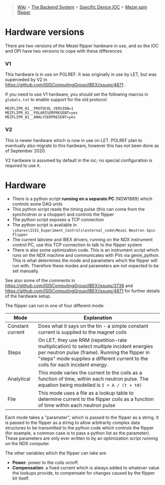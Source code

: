 > [Wiki](Home) > [The Backend System](The-Backend-System) > [Specific Device IOC](Specific-Device-IOC) > [Mezei spin flipper](Mezei-Spin-Flipper)

# Hardware versions

There are two versions of the Mezei flipper hardware in use, and so the IOC and OPI have two versions to cope with these differences

### V1

This hardware is in use on POLREF. It was originally in use by LET, but was superceded by V2 in https://github.com/ISISComputingGroup/IBEX/issues/4871 .

If you need to use V1 hardware, you should set the following macros in `globals.txt` to enable support for the old protocol:

```
MEZFLIPR_01__PROTOCOL_VERSION=1
MEZFLIPR_01__POLARISERPRESENT=yes
MEZFLIPR_01__ANALYSERPRESENT=yes
```

### V2

This is newer hardware which is now in use on LET. POLREF plan to eventually also migrate to this hardware, however this has not been done as of September 2020.

V2 hardware is assumed by default in the ioc; no special configuration is required to use it.

# Hardware

- There is a python script **running on a separate PC** (NDW1889) which controls some DAQ units
- This python script reads the timing pulse (this can come from the synchrotron or a chopper) and controls the flipper
- The python script exposes a TCP connection
- The python script is available in `\shares\ISIS_Experiment_Controls\external_code\Mezei Neutron Spin Flipper`
- The current labview and IBEX drivers, running on the NDX instrument control PC, use this TCP connection to talk to the flipper system
- There is also some optimization code. This is an instrument script which runs on the NDX machine and communicates with PVs via genie_python. This is what determines the mode and parameters which the flipper will run with. Therefore these modes and parameters are not expected to be set manually.

See also some of the comments in https://github.com/ISISComputingGroup/IBEX/issues/3738 and https://github.com/ISISComputingGroup/IBEX/issues/4871 for further details of the hardware setup.

The flipper can run in one of four different mode:

| Mode | Explanation |
| --- | --- |
| Constant current | Does what it says on the tin - a simple constant current is supplied to the magnet coils |
| Steps | On LET, they use RRM (repetition-rate multiplication) to select multiple incident energies per neutron pulse (frame). Running the flipper in "steps" mode supplies a different current to the coils for each incident energy. |
| Analytical | This mode varies the current to the coils as a function of time, within each neutron pulse. The equation being modelled is `I = A / (t + t0)` |
| File | This mode uses a file as a lookup table to determine current to the flipper coils as a function of time within each neutron pulse |

Each mode takes a "parameter", which is passed to the flipper as a string. It is passed to the flipper as a string to allow arbitrarily complex data structures to be transmitted to the python code which controls the flipper (for example, a common case is to pass a python list as the parameter). These parameters are only ever written to by an optimization script running on the NDX computer.

The other variables which the flipper can take are:
- **Power**: power to the coils on/off.
- **Compensation**: a fixed current which is always added to whatever value the lookups provide, to compensate for changes caused by the flipper kit itself.